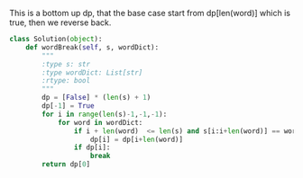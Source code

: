 This is a bottom up dp, that the base case start from dp[len(word)] which is true, then we reverse back.

```python
class Solution(object):
    def wordBreak(self, s, wordDict):
        """
        :type s: str
        :type wordDict: List[str]
        :rtype: bool
        """
        dp = [False] * (len(s) + 1)
        dp[-1] = True
        for i in range(len(s)-1,-1,-1):
            for word in wordDict:
                if i + len(word)  <= len(s) and s[i:i+len(word)] == word:
                    dp[i] = dp[i+len(word)]
                if dp[i]:
                    break
        return dp[0]
```
